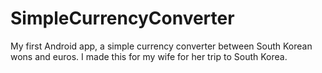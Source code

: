 SimpleCurrencyConverter
=======================

My first Android app, a simple currency converter between South Korean wons and euros. I made this for my wife for her trip to South Korea.
